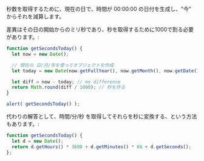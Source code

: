 秒数を取得するために、現在の日で、時間が 00:00:00 の日付を生成し、"今" からそれを減算します。

差異はその日の開始からのミリ秒であり、秒を取得するために1000で割る必要があります。:

```js run
function getSecondsToday() {
  let now = new Date();

  // 現在の 日/月/年を使ってオブジェクトを作成
  let today = new Date(now.getFullYear(), now.getMonth(), now.getDate());

  let diff = now - today; // ms difference
  return Math.round(diff / 1000); // 秒を作る
}

alert( getSecondsToday() );
```

代わりの解答として、時間/分/秒 を取得してそれらを秒に変換する、という方法もあります。:

```js run
function getSecondsToday() {
  let d = new Date();
  return d.getHours() * 3600 + d.getMinutes() * 60 + d.getSeconds();
};
```
